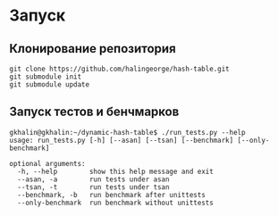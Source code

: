 # Запуск

## Клонирование репозитория

```
git clone https://github.com/halingeorge/hash-table.git
git submodule init
git submodule update
```

## Запуск тестов и бенчмарков
```
gkhalin@gkhalin:~/dynamic-hash-table$ ./run_tests.py --help
usage: run_tests.py [-h] [--asan] [--tsan] [--benchmark] [--only-benchmark]

optional arguments:
  -h, --help        show this help message and exit
  --asan, -a        run tests under asan
  --tsan, -t        run tests under tsan
  --benchmark, -b   run benchmark after unittests
  --only-benchmark  run benchmark without unittests
```


